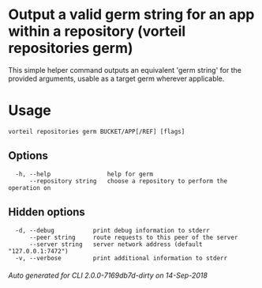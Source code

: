 # Output a valid germ string for an app within a repository (vorteil repositories germ)

This simple helper command outputs an equivalent 'germ string' for the provided
arguments, usable as a target germ wherever applicable.

# Usage

```
vorteil repositories germ BUCKET/APP[/REF] [flags]
```

## Options

```
  -h, --help                help for germ
      --repository string   choose a repository to perform the operation on
```

## Hidden options

```
  -d, --debug           print debug information to stderr
      --peer string     route requests to this peer of the server
      --server string   server network address (default "127.0.0.1:7472")
  -v, --verbose         print additional information to stderr
```


###### Auto generated for CLI 2.0.0-7169db7d-dirty on 14-Sep-2018
